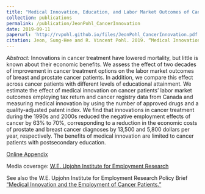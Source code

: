 ```yaml
---
title: "Medical Innovation, Education, and Labor Market Outcomes of Cancer Patients"
collection: publications
permalink: /publication/JeonPohl_CancerInnovation
date: 2019-09-11
paperurl: 'http://rvpohl.github.io/files/JeonPohl_CancerInnovation.pdf'
citation: Jeon, Sung-Hee and R. Vincent Pohl. 2019. “Medical Innovation, Education, and Labor Market Outcomes of Cancer Patients.” <i>Journal of Health Economics</i> 68, 102228.
---
```

<i>Abstract:</i> Innovations in cancer treatment have lowered mortality, but little is known about their economic benefits. We assess the effect of two decades of improvement in cancer treatment options on the labor market outcomes of breast and prostate cancer patients. In addition, we compare this effect across cancer patients with different levels of educational attainment. We estimate the effect of medical innovation on cancer patients’ labor market outcomes employing tax return and cancer registry data from Canada and measuring medical innovation by using the number of approved drugs and a quality-adjusted patent index. We find that innovations in cancer treatment during the 1990s and 2000s reduced the negative employment effects of cancer by 63% to 70%, corresponding to a reduction in the economic costs of prostate and breast cancer diagnoses by 13,500 and 5,800 dollars per year, respectively. The benefits of medical innovation are limited to cancer patients with postsecondary education.

[Online Appendix](http://rvpohl.github.io/files/JeonPohl_CancerInnovation_App.pdf)

Media coverage: [W.E. Upjohn Institute for Employment Research](https://www.upjohn.org/research-highlights/medical-innovations-reduce-negative-economic-effects-cancer-diagnoses-some-not-all)

See also the W.E. Upjohn Institute for Employment Research Policy Brief [“Medical Innovation and the Employment of Cancer Patients.”](https://research.upjohn.org/cgi/viewcontent.cgi?article=1010&context=up_policybriefs)
